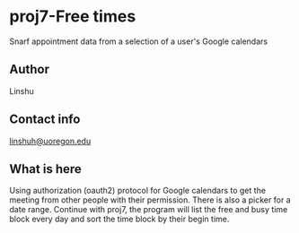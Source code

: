 # proj7-Free times
Snarf appointment data from a selection of a user's Google calendars 

## Author

Linshu 

## Contact info

linshuh@uoregon.edu

## What is here

Using authorization (oauth2) protocol for Google
calendars to get the meeting from other people with their permission.  There is also a picker for a date range. 
Continue with proj7, the program will list the free and busy time block every day and sort the time block by their begin time.







